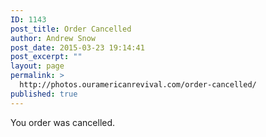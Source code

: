 ```yaml
---
ID: 1143
post_title: Order Cancelled
author: Andrew Snow
post_date: 2015-03-23 19:14:41
post_excerpt: ""
layout: page
permalink: >
  http://photos.ouramericanrevival.com/order-cancelled/
published: true
---
```

You order was cancelled.